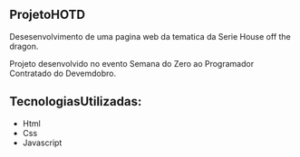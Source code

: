 ## ProjetoHOTD
<p>Desesenvolvimento de uma pagina web da tematica da Serie House off the dragon.</p>
<p>Projeto desenvolvido no evento  Semana do Zero ao Programador Contratado do Devemdobro.</p>

## TecnologiasUtilizadas:
<ul>
  <li>Html</li>
  <li>Css</li>
  <li>Javascript</li>
</ul>
